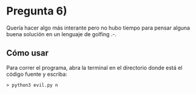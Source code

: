 # Pregunta 6)

Quería hacer algo más interante pero no hubo tiempo para pensar alguna buena solución en un lenguaje de golfing .-.

## Cómo usar

Para correr el programa, abra la terminal en el directorio donde está el código fuente y escriba:

```shell
> python3 evil.py n
```
